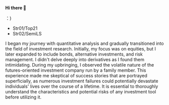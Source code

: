 **Hi there 👋**

：)
- Str01/Top21
- Str02/SemiLS

I began my journey with quantitative analysis and gradually transitioned into the field of investment research. Initially, my focus was on equities, but I later expanded to include bonds, alternative investments, and risk management. I didn't delve deeply into derivatives as I found them intimidating. During my upbringing, I observed the volatile nature of the futures-oriented investment company run by a family member. This experience made me skeptical of success stories that are portrayed superficially, as numerous investment failures could potentially devastate individuals' lives over the course of a lifetime. It is essential to thoroughly understand the characteristics and potential risks of any investment tool before utilizing it.
